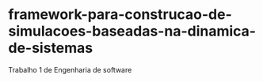 # framework-para-construcao-de-simulacoes-baseadas-na-dinamica-de-sistemas
Trabalho 1 de Engenharia de software
